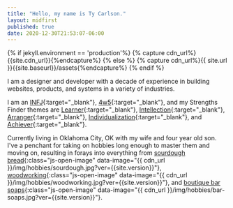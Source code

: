 ```yaml
---
title: "Hello, my name is Ty Carlson."
layout: midfirst
published: true
date: 2020-12-30T21:53:07-06:00
---
```


{% if jekyll.environment == 'production'%}
  {% capture cdn_url%}{{site.cdn_url}}{%endcapture%}
{% else %}
  {% capture cdn_url%}{{ site.url }}{{site.baseurl}}/assets{%endcapture%}
{% endif %}


I am a designer and developer with a decade of experience in building websites, products,
and systems in a variety of industries.

I am an [INFJ](https://www.16personalities.com/infj-personality){:target="_blank"},
[4w5](https://intuitive-enneagram.com/2018/08/21/type-4-with-5-wing/){:target="_blank"}, and my
Strengths Finder themes are
[Learner](https://www.gallup.com/cliftonstrengths/en/252293/learner-theme.aspx){:target="_blank"},
[Intellection](https://www.gallup.com/cliftonstrengths/en/252284/intellection-theme.aspx){:target="_blank"},
[Arranger](https://www.gallup.com/cliftonstrengths/en/252161/arranger-theme.aspx){:target="_blank"},
[Individualization](https://www.gallup.com/cliftonstrengths/en/252272/individualization-theme.aspx){:target="_blank"},
and [Achiever](https://www.gallup.com/cliftonstrengths/en/252134/achiever-theme.aspx){:target="_blank"}.

Currently living in Oklahoma City, OK with my wife and four year old son. I've a penchant for taking on
hobbies long enough to master them and moving on, resulting in forays into everything from
[sourdough bread](#){:class="js-open-image" data-image="{{ cdn_url }}/img/hobbies/sourdough.jpg?ver={{site.version}}"},
[woodworking](#){:class="js-open-image" data-image="{{ cdn_url }}/img/hobbies/woodworking.jpg?ver={{site.version}}"}, and
[boutique bar soaps](#){:class="js-open-image" data-image="{{ cdn_url }}/img/hobbies/bar-soaps.jpg?ver={{site.version}}"}.

<div class="js-image-holder"></div>
